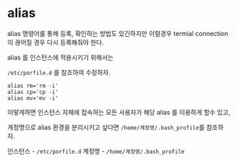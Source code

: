 # alias 

alias 명령어를 통해 등록, 확인하는 방법도 있긴하지만 이럴경우 termial connection 이 끊어질 경우 다시 등록해줘야 한다.

alias 를 인스턴스에 적용시키기 위해서는 

`/etc/porfile.d` 를 참조하여 수정하자.

```shell
alias rm='rm -i'
alias cp='cp -i'
alias mv='mv -i'
```

이렇게하면 인스턴스 자체에 접속하는 모든 사용자가 해당 alias 를 이용하게 할수 있고,

계정명으로 alias 환경을 분리시키고 싶다면 `/home/계정명/.bash_profile`를 참조하자.

인스턴스    - `/etc/porfile.d`
계정명      - `/home/계정명/.bash_profile`